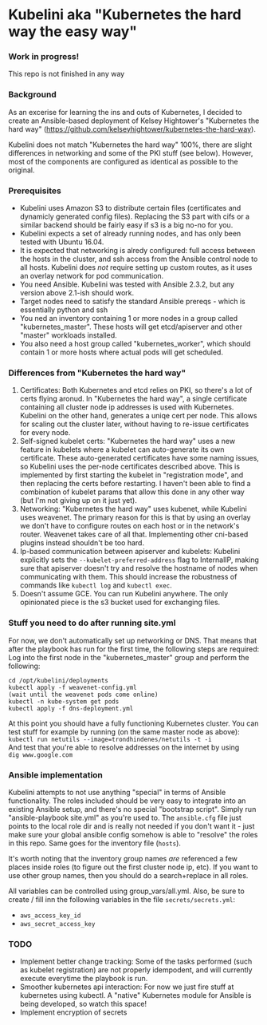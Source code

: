# Kubelini aka "Kubernetes the hard way the easy way"

### Work in progress! 
This repo is not finished in any way

### Background
As an excerise for learning the ins and outs of Kubernetes, I decided to create an Ansible-based deployment of Kelsey Hightower's "Kubernetes the hard way" (https://github.com/kelseyhightower/kubernetes-the-hard-way).

Kubelini does not match "Kubernetes the hard way" 100%, there are slight differences in networking and some of the PKI stuff (see below). However, most of the components are configured as identical as possible to the original.

### Prerequisites
- Kubelini uses Amazon S3 to distribute certain files (certificates and dynamicly generated config files). Replacing the S3 part with cifs or a similar backend should be fairly easy if s3 is a big no-no for you.
- Kubelini expects a set of already running nodes, and has only been tested with Ubuntu 16.04.
- It is expected that networking is alredy configured: full access between the hosts in the cluster, and ssh access from the Ansible control node to all hosts. Kubelini does _not_ require setting up custom routes, as it uses an overlay network for pod communication.
- You need Ansible. Kubelini was tested with Ansible 2.3.2, but any version above 2.1-ish should work.
- Target nodes need to satisfy the standard Ansible prereqs - which is essentially python and ssh
- You ned an inventory containing 1 or more nodes in a group called "kubernetes_master". These hosts will get etcd/apiserver and other "master" workloads installed.
- You also need a host group called "kubernetes_worker", which should contain 1 or more hosts where actual pods will get scheduled.

### Differences from "Kubernetes the hard way"
1. Certificates: Both Kubernetes and etcd relies on PKI, so there's a lot of certs flying aronud. In "Kubernetes the hard way", a single certificate containing all cluster node ip addresses is used with Kubernetes. Kubelini on the other hand, generates a uniqe cert per node. This allows for scaling out the cluster later, without having to re-issue certificates for every node.
2. Self-signed kubelet certs: "Kubernetes the hard way" uses a new feature in kubelets where a kubelet can auto-generate its own certificate. These auto-generated certificates have some naming issues, so Kubelini uses the per-node certificates described above. This is implemented by first starting the kubelet in "registration mode", and then replacing the certs before restarting. I haven't been able to find a combination of kubelet params that allow this done in any other way (but I'm not giving up on it just yet).
3. Networking: "Kubernetes the hard way" uses kubenet, while Kubelini uses weavenet. The primary reason for this is that by using an overlay we don't have to configure routes on each host or in the network's router. Weavenet takes care of all that. Implementing other cni-based plugins instead shouldn't be too hard.
4. Ip-based communication between apiserver and kubelets: Kubelini explicitly sets the `--kubelet-preferred-address` flag to InternalIP, making sure that apiserver doesn't try and resolve the hostname of nodes when communicating with them. This should increase the robustness of commands like `kubectl log` and `kubectl exec`.
5. Doesn't assume GCE. You can run Kubelini anywhere. The only opinionated piece is the s3 bucket used for exchanging files.

### Stuff you need to do after running site.yml
For now, we don't automatically set up networking or DNS. That means that after the playbook has run for the first time, the following steps are required:
Log into the first node in the "kubernetes_master" group and perform the following:
```
cd /opt/kubelini/deployments
kubectl apply -f weavenet-config.yml
(wait until the weavenet pods come online)
kubectl -n kube-system get pods
kubectl apply -f dns-deployment.yml
```

At this point you should have a fully functioning Kubernetes cluster. You can test stuff for example by running (on the same master node as above):   
`kubectl run netutils --image=trondhindenes/netutils -t -i`   
And test that you're able to resolve addresses on the internet by using   
`dig www.google.com`


### Ansible implementation
Kubelini attempts to not use anything "special" in terms of Ansible functionality. The roles included should be very easy to integrate into an existing Ansible setup, and there's no special "bootstrap script". Simply run "ansible-playbook site.yml" as you're used to. The `ansible.cfg` file just points to the local role dir and is really not needed if you don't want it - just make sure your global ansible config somehow is able to "resolve" the roles in this repo. Same goes for the inventory file (`hosts`).

It's worth noting that the inventory group names _are_ referenced a few places inside roles (to figure out the first cluster node ip, etc). If you want to use other group names, then you should do a search+replace in all roles.

All variables can be controlled using group_vars/all.yml. Also, be sure to create / fill inn the following variables in the file `secrets/secrets.yml`:   
- `aws_access_key_id`
- `aws_secret_access_key`

### TODO
- Implement better change tracking: Some of the tasks performed (such as kubelet registration) are not properly idempodent, and will currently execute everytime the playbook is run. 
- Smoother kubernetes api interaction: For now we just fire stuff at kubernetes using kubectl. A "native" Kubernetes module for Ansible is being developed, so watch this space!
- Implement encryption of secrets
